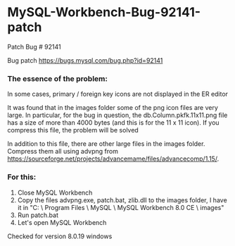 # MySQL-Workbench-Bug-92141-patch
Patch Bug # 92141

Bug patch https://bugs.mysql.com/bug.php?id=92141

### The essence of the problem:

In some cases, primary / foreign key icons are not displayed in the ER editor

It was found that in the images folder some of the png icon files are very large. In particular, for the bug in question, the db.Column.pkfk.11x11.png file has a size of more than 4000 bytes (and this is for the 11 x 11 icon). If you compress this file, the problem will be solved

In addition to this file, there are other large files in the images folder. Compress them all using advpng from https://sourceforge.net/projects/advancemame/files/advancecomp/1.15/.

### For this:

1. Close MySQL Workbench
2. Copy the files advpng.exe, patch.bat, zlib.dll to the images folder, I have it in "C: \ Program Files \ MySQL \ MySQL Workbench 8.0 CE \ images"
3. Run patch.bat
4. Let's open MySQL Workbench

Checked for version 8.0.19 windows
